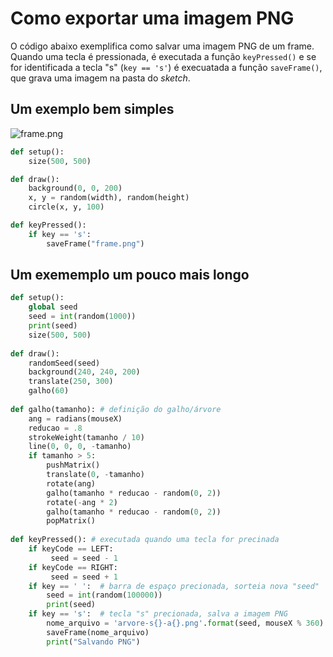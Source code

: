 # Como exportar uma imagem PNG

O código abaixo exemplifica como salvar uma imagem PNG de um frame. Quando uma tecla é pressionada, é executada a função `keyPressed()` e se for identificada a tecla "s" (`key == 's'`) é execuatada a função `saveFrame()`, que grava uma imagem na pasta do *sketch*.

## Um exemplo bem simples

![frame.png](/assets/frame.png)

```python
def setup():
    size(500, 500)

def draw():
    background(0, 0, 200)
    x, y = random(width), random(height)
    circle(x, y, 100)

def keyPressed():
    if key == 's':
        saveFrame("frame.png")
```

## Um exememplo um pouco mais longo

```python
def setup():
    global seed
    seed = int(random(1000))
    print(seed)
    size(500, 500)
    
def draw(): 
    randomSeed(seed)
    background(240, 240, 200)
    translate(250, 300)
    galho(60)
          
def galho(tamanho): # definição do galho/árvore
    ang = radians(mouseX)
    reducao = .8
    strokeWeight(tamanho / 10)
    line(0, 0, 0, -tamanho)
    if tamanho > 5:
        pushMatrix()
        translate(0, -tamanho)
        rotate(ang)
        galho(tamanho * reducao - random(0, 2))
        rotate(-ang * 2)
        galho(tamanho * reducao - random(0, 2))
        popMatrix()
          
def keyPressed(): # executada quando uma tecla for precinada
    if keyCode == LEFT:
         seed = seed - 1
    if keyCode == RIGHT:
         seed = seed + 1
    if key == ' ':  # barra de espaço precionada, sorteia nova "seed"
        seed = int(random(100000))
        print(seed)
    if key == 's':  # tecla "s" precionada, salva a imagem PNG
        nome_arquivo = 'arvore-s{}-a{}.png'.format(seed, mouseX % 360)
        saveFrame(nome_arquivo)
        print("Salvando PNG")
```

